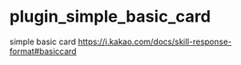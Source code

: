 # plugin_simple_basic_card
simple basic card https://i.kakao.com/docs/skill-response-format#basiccard
